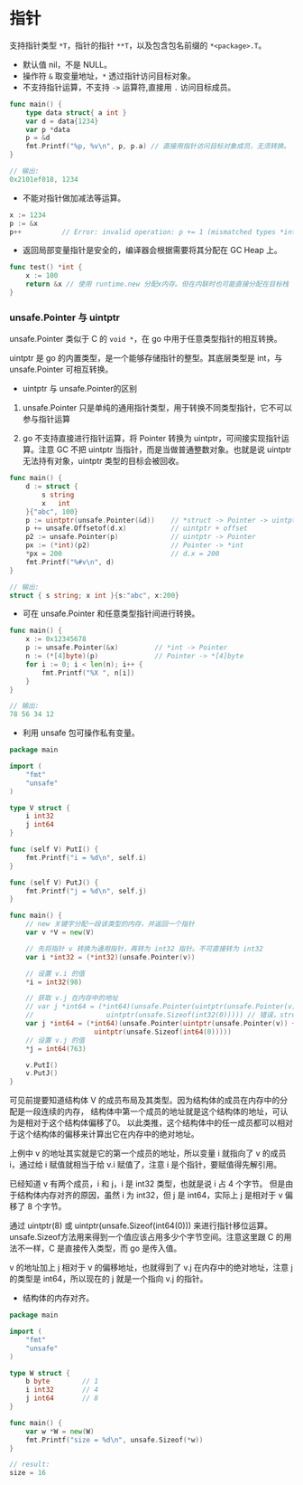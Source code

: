 
指针
=========

支持指针类型 `*T`，指针的指针 `**T`，以及包含包名前缀的 `*<package>.T`。
- 默认值 nil，不是 NULL。
- 操作符 `&` 取变量地址，`*` 透过指针访问目标对象。
- 不支持指针运算，不支持 `->` 运算符,直接用 `.` 访问目标成员。

```go
func main() {
    type data struct{ a int }
    var d = data{1234}
    var p *data
    p = &d
    fmt.Printf("%p, %v\n", p, p.a) // 直接用指针访问目标对象成员，无须转换。
}

// 输出:
0x2101ef018, 1234
```

- 不能对指针做加减法等运算。

```go
x := 1234
p := &x
p++          // Error: invalid operation: p += 1 (mismatched types *int and int)
```
- 返回局部变量指针是安全的，编译器会根据需要将其分配在 GC Heap 上。

```go
func test() *int {
    x := 100
    return &x // 使用 runtime.new 分配x内存。但在内联时也可能直接分配在目标栈
}
```

### unsafe.Pointer 与 uintptr

unsafe.Pointer 类似于 C 的 `void *`，在 go 中用于任意类型指针的相互转换。

uintptr 是 go 的内置类型，是一个能够存储指针的整型。其底层类型是 int，与 unsafe.Pointer 可相互转换。

- uintptr 与 unsafe.Pointer的区别

1. unsafe.Pointer 只是单纯的通用指针类型，用于转换不同类型指针，它不可以参与指针运算

2. go 不支持直接进行指针运算，将 Pointer 转换为 uintptr，可间接实现指针运算。注意 GC 不把 uintptr 当指针，而是当做普通整数对象。也就是说 uintptr 无法持有对象，uintptr 类型的目标会被回收。

```go
func main() {
    d := struct {
        s string
        x   int
    }{"abc", 100}
    p := uintptr(unsafe.Pointer(&d))    // *struct -> Pointer -> uintptr
    p += unsafe.Offsetof(d.x)           // uintptr + offset
    p2 := unsafe.Pointer(p)             // uintptr -> Pointer
    px := (*int)(p2)                    // Pointer -> *int
    *px = 200                           // d.x = 200
    fmt.Printf("%#v\n", d)
}

// 输出:
struct { s string; x int }{s:"abc", x:200}
```


- 可在 unsafe.Pointer 和任意类型指针间进行转换。

```go
func main() {
    x := 0x12345678
    p := unsafe.Pointer(&x)         // *int -> Pointer
    n := (*[4]byte)(p)              // Pointer -> *[4]byte
    for i := 0; i < len(n); i++ {
        fmt.Printf("%X ", n[i])
    }
}

// 输出:
78 56 34 12
```

- 利用 unsafe 包可操作私有变量。

```go
package main

import (
    "fmt"
    "unsafe"
)

type V struct {
    i int32
    j int64
}

func (self V) PutI() {
    fmt.Printf("i = %d\n", self.i)
}

func (self V) PutJ() {
    fmt.Printf("j = %d\n", self.j)
}

func main() {
    // new 关键字分配一段该类型的内存，并返回一个指针
    var v *V = new(V)

    // 先将指针 v 转换为通用指针，再转为 int32 指针。不可直接转为 int32
    var i *int32 = (*int32)(unsafe.Pointer(v))

    // 设置 v.i 的值
    *i = int32(98)

    // 获取 v.j 在内存中的地址
    // var j *int64 = (*int64)(unsafe.Pointer(uintptr(unsafe.Pointer(v)) +
    //                  uintptr(unsafe.Sizeof(int32(0))))) // 错误，struct 会内存对齐
    var j *int64 = (*int64)(unsafe.Pointer(uintptr(unsafe.Pointer(v)) +
                     uintptr(unsafe.Sizeof(int64(0)))))
    // 设置 v.j 的值
    *j = int64(763)

    v.PutI()
    v.PutJ()
}
```

可见前提要知道结构体 V 的成员布局及其类型。因为结构体的成员在内存中的分配是一段连续的内存，
结构体中第一个成员的地址就是这个结构体的地址，可认为是相对于这个结构体偏移了0。
以此类推，这个结构体中的任一成员都可以相对于这个结构体的偏移来计算出它在内存中的绝对地址。

上例中 v 的地址其实就是它的第一个成员的地址，所以变量 i 就指向了 v 的成员 i，通过给 i 赋值就相当于给 v.i 赋值了，注意 i 是个指针，要赋值得先解引用。

已经知道 v 有两个成员，i 和 j，i 是 int32 类型，也就是说 i 占 4 个字节。
但是由于结构体内存对齐的原因，虽然 i 为 int32，但 j 是 int64，实际上 j 是相对于 v 偏移了 8 个字节。

通过 uintptr(8) 或 uintptr(unsafe.Sizeof(int64(0))) 来进行指针移位运算。
unsafe.Sizeof方法用来得到一个值应该占用多少个字节空间。注意这里跟 C 的用法不一样，C 是直接传入类型，而 go 是传入值。

v 的地址加上 j 相对于 v 的偏移地址，也就得到了 v.j 在内存中的绝对地址，注意 j 的类型是 int64，所以现在的 j 就是一个指向 v.j 的指针。

- 结构体的内存对齐。

```go
package main

import (
    "fmt"
    "unsafe"
)

type W struct {
    b byte        // 1
    i int32       // 4
    j int64       // 8
}

func main() {
    var w *W = new(W)
    fmt.Printf("size = %d\n", unsafe.Sizeof(*w))
}

// result:
size = 16
```

